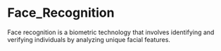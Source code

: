 # Face_Recognition
Face recognition is a biometric technology that involves identifying and verifying individuals by analyzing unique facial features.
